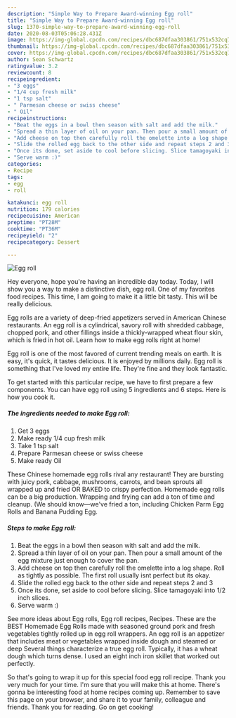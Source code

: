 ```yaml
---
description: "Simple Way to Prepare Award-winning Egg roll"
title: "Simple Way to Prepare Award-winning Egg roll"
slug: 1370-simple-way-to-prepare-award-winning-egg-roll
date: 2020-08-03T05:06:28.431Z
image: https://img-global.cpcdn.com/recipes/dbc687dfaa303861/751x532cq70/egg-roll-recipe-main-photo.jpg
thumbnail: https://img-global.cpcdn.com/recipes/dbc687dfaa303861/751x532cq70/egg-roll-recipe-main-photo.jpg
cover: https://img-global.cpcdn.com/recipes/dbc687dfaa303861/751x532cq70/egg-roll-recipe-main-photo.jpg
author: Sean Schwartz
ratingvalue: 3.2
reviewcount: 8
recipeingredient:
- "3 eggs"
- "1/4 cup fresh milk"
- "1 tsp salt"
- " Parmesan cheese or swiss cheese"
- " Oil"
recipeinstructions:
- "Beat the eggs in a bowl then season with salt and add the milk."
- "Spread a thin layer of oil on your pan. Then pour a small amount of the egg mixture just enough to cover the pan."
- "Add cheese on top then carefully roll the omelette into a log shape. Roll as tightly as possible. The first roll usually isnt perfect but its okay."
- "Slide the rolled egg back to the other side and repeat steps 2 and 3"
- "Once its done, set aside to cool before slicing. Slice tamagoyaki into 1/2 inch slices."
- "Serve warm :)"
categories:
- Recipe
tags:
- egg
- roll

katakunci: egg roll 
nutrition: 179 calories
recipecuisine: American
preptime: "PT28M"
cooktime: "PT36M"
recipeyield: "2"
recipecategory: Dessert

---
```



![Egg roll](https://img-global.cpcdn.com/recipes/dbc687dfaa303861/751x532cq70/egg-roll-recipe-main-photo.jpg)

Hey everyone, hope you're having an incredible day today. Today, I will show you a way to make a distinctive dish, egg roll. One of my favorites food recipes. This time, I am going to make it a little bit tasty. This will be really delicious.

Egg rolls are a variety of deep-fried appetizers served in American Chinese restaurants. An egg roll is a cylindrical, savory roll with shredded cabbage, chopped pork, and other fillings inside a thickly-wrapped wheat flour skin, which is fried in hot oil. Learn how to make egg rolls right at home!

Egg roll is one of the most favored of current trending meals on earth. It is easy, it's quick, it tastes delicious. It is enjoyed by millions daily. Egg roll is something that I've loved my entire life. They're fine and they look fantastic.


To get started with this particular recipe, we have to first prepare a few components. You can have egg roll using 5 ingredients and 6 steps. Here is how you cook it.

<!--inarticleads1-->

##### The ingredients needed to make Egg roll:

1. Get 3 eggs
1. Make ready 1/4 cup fresh milk
1. Take 1 tsp salt
1. Prepare  Parmesan cheese or swiss cheese
1. Make ready  Oil


These Chinese homemade egg rolls rival any restaurant! They are bursting with juicy pork, cabbage, mushrooms, carrots, and bean sprouts all wrapped up and fried OR BAKED to crispy perfection. Homemade egg rolls can be a big production. Wrapping and frying can add a ton of time and cleanup. (We should know—we&#39;ve fried a ton, including Chicken Parm Egg Rolls and Banana Pudding Egg. 

<!--inarticleads2-->

##### Steps to make Egg roll:

1. Beat the eggs in a bowl then season with salt and add the milk.
1. Spread a thin layer of oil on your pan. Then pour a small amount of the egg mixture just enough to cover the pan.
1. Add cheese on top then carefully roll the omelette into a log shape. Roll as tightly as possible. The first roll usually isnt perfect but its okay.
1. Slide the rolled egg back to the other side and repeat steps 2 and 3
1. Once its done, set aside to cool before slicing. Slice tamagoyaki into 1/2 inch slices.
1. Serve warm :)


See more ideas about Egg rolls, Egg roll recipes, Recipes. These are the BEST Homemade Egg Rolls made with seasoned ground pork and fresh vegetables tightly rolled up in egg roll wrappers. An egg roll is an appetizer that includes meat or vegetables wrapped inside dough and steamed or deep Several things characterize a true egg roll. Typically, it has a wheat dough which turns dense. I used an eight inch iron skillet that worked out perfectly. 

So that's going to wrap it up for this special food egg roll recipe. Thank you very much for your time. I'm sure that you will make this at home. There's gonna be interesting food at home recipes coming up. Remember to save this page on your browser, and share it to your family, colleague and friends. Thank you for reading. Go on get cooking!
